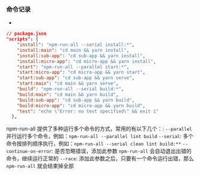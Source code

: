 ### 命令记录

-

```json
// package.json
"scripts": {
    "install": "npm-run-all --serial install:*",
    "install:main": "cd main && yarn install",
    "install:sub-app": "cd sub-app && yarn install",
    "install:micro-app": "cd micro-app && yarn install",
    "start": "npm-run-all --parallel start:*",
    "start:micro-app": "cd micro-app && yarn start",
    "start:sub-app": "cd sub-app && yarn serve",
    "start:main": "cd main && yarn serve",
    "build": "npm-run-all --serial build:*",
    "build:main": "cd main && yarn build",
    "build:sub-app": "cd sub-app && yarn build",
    "build:micro-app": "cd micro-app && yarn build",
    "test": "echo \"Error: no test specified\" && exit 1"
  },
```

npm-run-all 提供了多种运行多个命令的方式，常用的有以下几个：:
`--parallel`并行运行多个命令，例如：`npm-run-all --parallel lint build`
`--serial`: 多个命令按排列顺序执行，例如：`npm-run-all --serial clean lint build:**`
`--continue-on-error`: 是否忽略错误，添加此参数 `npm-run-all` 会自动退出出错的命令，继续运行正常的
`--race`: 添加此参数之后，只要有一个命令运行出错，那么 `npm-run-all` 就会结束掉全部
